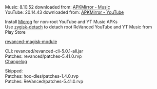 Music: 8.10.52
downloaded from: [APKMirror - Music](https://www.apkmirror.com/apk/google-inc/youtube-music/youtube-music-8-10-52-release/youtube-music-8-10-52-4-android-apk-download/)  
YouTube: 20.14.43
downloaded from: [APKMirror - YouTube](https://www.apkmirror.com/apk/google-inc/youtube/youtube-20-14-43-release/youtube-20-14-43-2-android-apk-download/)  

Install [Microg](https://github.com/ReVanced/GmsCore/releases) for non-root YouTube and YT Music APKs  
Use [zygisk-detach](https://github.com/j-hc/zygisk-detach) to detach root ReVanced YouTube and YT Music from Play Store  

[revanced-magisk-module](https://github.com/E85Addict/revanced-magisk-module)
  
CLI: revanced/revanced-cli-5.0.1-all.jar  
Patches: revanced/patches-5.41.0.rvp  
[Changelog](https://github.com/revanced/revanced-patches/releases/tag/v5.41.0)  

Skipped:  
Patches: hoo-dles/patches-1.4.0.rvp                  
Patches: ReVanced/patches-5.41.0.rvp    
